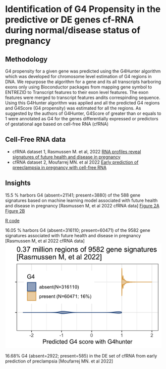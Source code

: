 # Identification of G4 Propensity in the predictive or DE genes cf-RNA during normal/disease status of pregnancy

## Methodology
G4 propensity for a given gene was predicted using the G4Hunter algorithm which was developed for chromosome level estimation of G4 regions in DNA. We repurpose the algorithm for a gene and its all transcripts harboring exons only using Bioconductor packages from mapping gene symbol to ENTREZID to Transcript features to their exon level features. The exon features were merged to transcript features andits correspinding sequence. Using this G4Hunter algorithm was applied and all the predicted G4 regions and G4Score (G4 propensity) was estimated for all the regions. As suggested by the authors of G4Hunter, G4Score of greater than or equals to 1 were annotated as G4 for the genes differentially expressed or predictors of gestational age based on cell-free RNA (cfRNA)
   
## Cell-Free RNA data
- cfRNA dataset 1, Rasmussen M. et al, 2022 [RNA profiles reveal signatures of future health and disease in pregnancy](https://www.nature.com/articles/s41586-021-04249-w)
- cfRNA dataset 2, Moufarrej MN. et al 2022 [Early prediction of preeclampsia in pregnancy with cell-free RNA](https://www.nature.com/articles/s41586-022-04410-z) 

## Insights
15.5 % harbors G4 (absent=21141; present=3880) of the 588 gene signatures based on machine learning model  associated with future health and disease in pregnancy [Rasmussen M, et al 2022 cfRNA data]
[Figure 2A](fig/2A-g4-propensity-scores-within-trans-cfRNA-preterm-preclamp.png)
[Figure 2B](fig/2B-g4-propensity-and-G4-counts-per-trans-cfRNA-preterm-preclamp.png)

[R code](./g4hunter-map-ga-preeclamsia-cfrna.R)

16.05 % harbors G4 (absent=316110; present=60471) of the 9582 gene signatures associated with future health and disease in pregnancy [Rasmussen M, et al 2022 cfRNA data]
![Figure 3](fig/3A-ga-24h-adult-fetal-violin-G4score-G4hunter-RM2022.png)


16.68% G4 (absent=2922; present=585) in the DE set of cfRNA from early prediction of preclampsia [Moufarrej MN. et al 2022]
 



